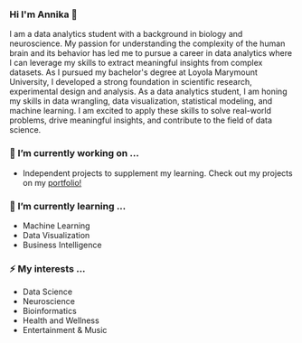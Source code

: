 ### Hi I'm Annika 👋

I am a data analytics student with a background in biology and neuroscience. My passion for understanding the complexity of the human brain and its behavior has led me to pursue a career in data analytics where I can leverage my skills to extract meaningful insights from complex datasets. As I pursued my bachelor's degree at Loyola Marymount University, I developed a strong foundation in scientific research, experimental design and analysis. As a data analytics student, I am honing my skills in data wrangling, data visualization, statistical modeling, and machine learning. I am excited to apply these skills to solve real-world problems, drive meaningful insights, and contribute to the field of data science.

### 🔭 I’m currently working on ...
- Independent projects to supplement my learning. Check out my projects on my [portfolio!](adinulos/data-analytics-portfolio)

### 🌱 I’m currently learning ...
- Machine Learning
- Data Visualization
- Business Intelligence

### ⚡ My interests ...
- Data Science
- Neuroscience
- Bioinformatics
- Health and Wellness 
- Entertainment & Music 
